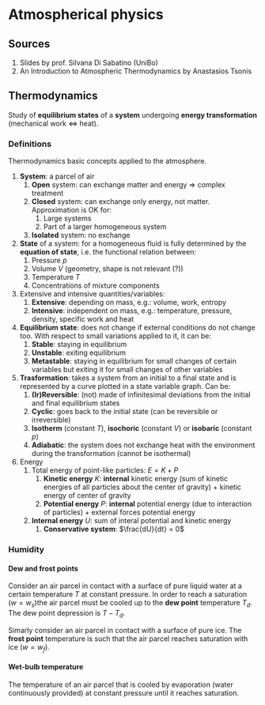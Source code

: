 # Atmospherical physics

## Sources

1. Slides by prof. Silvana Di Sabatino (UniBo)
2. An Introduction to Atmospheric Thermodynamics by Anastasios Tsonis

## Thermodynamics

Study of **equilibrium states** of a **system** undergoing **energy transformation** (mechanical work $\Leftrightarrow$ heat).

### Definitions

Thermodynamics basic concepts applied to the atmosphere.

1. **System**: a parcel of air
    1. **Open** system: can exchange matter and energy $\Rightarrow$ complex treatment
    2. **Closed** system: can exchange only energy, not matter. Approximation is OK for:
        1. Large systems
        2. Part of a larger homogeneous system
    3. **Isolated** system: no exchange
2. **State** of a system: for a homogeneous fluid is fully determined by the **equation of state**, i.e. the functional relation between:
    1. Pressure $p$
    2. Volume $V$ (geometry, shape is not relevant (?))
    3. Temperature $T$
    4. Concentrations of mixture components
3. Extensive and intensive quantities/variables:
    1. **Extensive**: depending on mass, e.g.: volume, work, entropy
    2. **Intensive**: independent on mass, e.g.: temperature, pressure, density, specific work and heat
4. **Equilibrium state**: does not change if external conditions do not change too. With respect to small variations applied to it, it can be:
    1. **Stable**: staying in equilibrium
    2. **Unstable**: exiting equilibrium
    3. **Metastable**: staying in equilibrium for small changes of certain variables but exiting it for small changes of other variables
5. **Trasformation**: takes a system from an initial to a final state and is represented by a curve plotted in a state variable graph. Can be:
    1. **(Ir)Reversible**: (not) made of infinitesimal deviations from the initial and final equilibrium states
    2. **Cyclic**: goes back to the initial state (can be reversible or irreversible)
    3. **Isotherm** (constant $T$), **isochoric** (constant $V$) or **isobaric** (constant $p$)
    4. **Adiabatic**: the system does not exchange heat with the environment during the transformation (cannot be isothermal)
6. Energy
    1. Total energy of point-like particles: $E = K + P$
        1. **Kinetic energy** $K$: **internal** kinetic energy (sum of kinetic energies of all particles about the center of gravity) + kinetic energy of center of gravity
        2. **Potential energy** $P$: **internal** potential energy (due to interaction of particles) + external forces potential energy
    2. **Internal energy** $U$: sum of interal potential and kinetic energy
        1. **Conservative system**: $\frac{dU}{dt} = 0$

### Humidity

#### Dew and frost points

Consider an air parcel in contact with a surface of pure liquid water at a certain temperature $T$ at constant pressure. In order to reach a saturation ($w = w_s$)the air parcel must be cooled up to the **dew point** temperature $T_d$. The dew point depression is $T - T_d$.

Simarly consider an air parcel in contact with a surface of pure ice. The **frost point** temperature is such that the air parcel reaches saturation with ice ($w = w_f$).

#### Wet-bulb temperature

The temperature of an air parcel that is cooled by evaporation (water continuously provided) at constant pressure until it reaches saturation.
